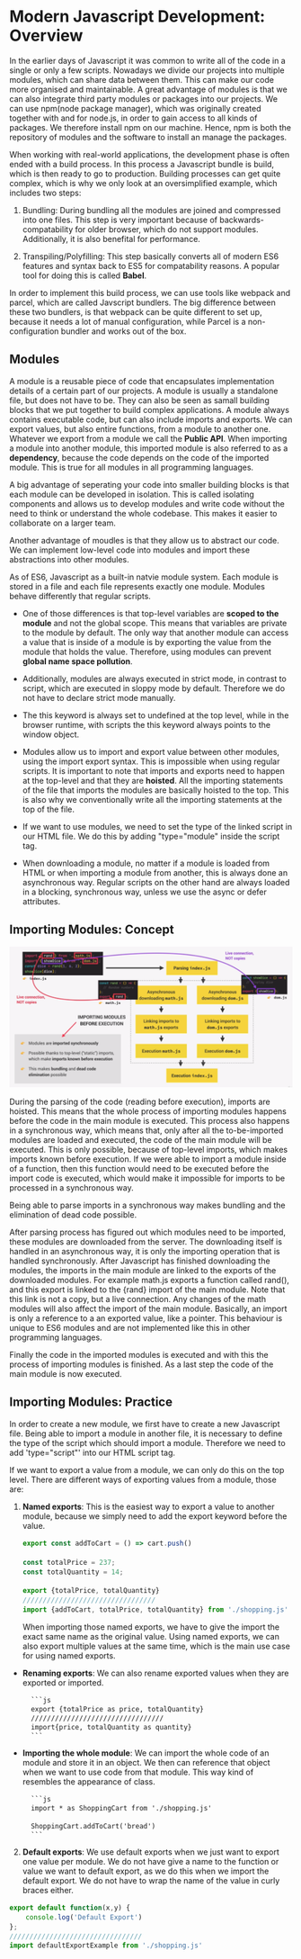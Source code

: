 # Modern Javascript Development: Overview

In the earlier days of Javascript it was common to write all of the code in a single or only a few scripts. Nowadays we divide our projects into multiple modules, which can share data between them. This can make our code more organised and maintainable. A great advantage of modules is that we can also integrate third party modules or packages into our projects. We can use npm(node package manager), which was originally created together with and for node.js, in order to gain access to all kinds of packages. We therefore install npm on our machine. Hence, npm is both the repository of modules and the software to install an manage the packages.

When working with real-world applications, the development phase is often ended with a build process. In this process a Javascript bundle is build, which is then ready to go to production. Building processes can get quite complex, which is why we only look at an oversimplified example, which includes two steps:

1. Bundling: During bundling all the modules are joined and compressed into one files. This step is very important because of backwards-compatability for older browser, which do not support modules. Additionally, it is also benefital for performance.

2. Transpiling/Polyfilling: This step basically converts all of modern ES6 features and syntax back to ES5 for compatability reasons. A popular tool for doing this is called **Babel**.

In order to implement this build process, we can use tools like webpack and parcel, which are called Javscript bundlers. The big difference between these two bundlers, is that webpack can be quite different to set up, because it needs a lot of manual configuration, while Parcel is a non-configuration bundler and works out of the box.

## Modules

A module is a reusable piece of code that encapsulates implementation details of a certain part of our projects. A module is usually a standalone file, but does not have to be. They can also be seen as samall building blocks that we put together to build complex applications.
A module always contains executable code, but can also include imports and exports. We can export values, but also entire functions, from a module to another one. Whatever we export from a module we call the **Public API**. When importing a module into another module, this imported module is also referred to as a **dependency**, because the code depends on the code of the imported module. This is true for all modules in all programming languages.

A big advantage of seperating your code into smaller building blocks is that each module can be developed in isolation. This is called isolating components and allows us to develop modules and write code without the need to think or understand the whole codebase. This makes it easier to collaborate on a larger team.

Another advantage of moudles is that they allow us to abstract our code. We can implement low-level code into modules and import these abstractions into other modules.

As of ES6, Javascript as a built-in natvie module system. Each module is stored in a file and each file represents exactly one module. Modules behave differently that regular scripts. 

- One of those differences is that top-level variables are **scoped to the module** and not the global scope. This means that variables are private to the module by default. The only way that another module can access a value that is inside of a module is by exporting the value from the module that holds the value. Therefore, using modules can prevent **global name space pollution**.

- Additionally, modules are always executed in strict mode, in contrast to script, which are executed in sloppy mode by default. Therefore we do not have to declare strict mode manually.

- The this keyword is always set to undefined at the top level, while in the browser runtime, with scripts the this keyword always points to the window object.

- Modules allow us to import and export value between other modules, using the import export syntax. This is impossible when using regular scripts. It is important to note that imports and exports need to happen at the top-level and that they are **hoisted**. All the importing statements of the file that imports the modules are basically hoisted to the top. This is also why we conventionally write all the importing statements at the top of the file.

- If we want to use modules, we need to set the type of the linked script in our HTML file. We do this by adding "type="module" inside the script tag.

- When downloading a module, no matter if a module is loaded from HTML or when importing a module from another, this is always done an asynchronous way. Regular scripts on the other hand are always loaded in a blocking, synchronous way, unless we use the async or defer attributes.

## Importing Modules: Concept

![modules_before_execution](../images/modules_imports_before_execution.png)

During the parsing of the code (reading before execution), imports are hoisted. This means that the whole process of importing modules happens before the code in the main module is executed. This process also happens in a synchronous way, which means that, only after all the to-be-imported modules are loaded and executed, the code of the main module will be executed. This is only possible, because of top-level imports, which makes imports known before execution. If we were able to import a module inside of a function, then this function would need to be executed before the import code is executed, which would make it impossible for imports to be processed in a synchronous way.

Being able to parse imports in a synchronous way makes bundling and the elimination of dead code possible.

After parsing process has figured out which modules need to be imported, these modules are downloaded from the server. The downloading itself is handled in an asynchronous way, it is only the importing operation that is handled synchronously. After Javascript has finished downloading the modules, the imports in the main module are linked to the exports of the downloaded modules. For example math.js exports a function called rand(), and this export is linked to the {rand} import of the main module. Note that this link is not a copy, but a live connection. Any changes of the math modules will also affect the import of the main module. Basically, an import is only a reference to a an exported value, like a pointer. This behaviour is unique to ES6 modules and are not implemented like this in other programming languages. 

Finally the code in the imported modules is executed and with this the process of importing modules is finished. As a last step the code of the main module is now executed.

## Importing Modules: Practice

In order to create a new module, we first have to create a new Javascript file. Being able to import a module in another file, it is necessary to define the type of the script which should import a module. Therefore we need to add 'type="script"' into our HTML script tag.

If we want to export a value from a module, we can only do this on the top level. There are different ways of exporting values from a module, those are:

1. **Named exports**: This is the easiest way to export a value to another module, because we simply need to add the export keyword before the value.

    ```js
    export const addToCart = () => cart.push()

    const totalPrice = 237;
    const totalQuantity = 14;

    export {totalPrice, totalQuantity}
    /////////////////////////////////
    import {addToCart, totalPrice, totalQuantity} from './shopping.js'
    ```

    When importing those named exports, we have to give the import the exact same name as the original value. Using named exports, we can also export multiple values at the same time, which is the main use case for using named exports.

- **Renaming exports**: We can also rename exported values when they are exported or imported.

        ```js
        export {totalPrice as price, totalQuantity}
        /////////////////////////////////
        import{price, totalQuantity as quantity}
        ```

- **Importing the whole module**: We can import the whole code of an module and store it in an object. We then can reference that object when we want to use code from that module. This way kind of resembles the appearance of class.

        ```js
        import * as ShoppingCart from './shopping.js'

        ShoppingCart.addToCart('bread')
        ```

2. **Default exports**: We use default exports when we just want to export one value per module. We do not have give a name to the function or value we want to default export, as we do this when we import the default export. We do not have to wrap the name of the value in curly braces either.

```js
export default function(x,y) {
    console.log('Default Export')
};
/////////////////////////////////
import defaultExportExample from './shopping.js'
```